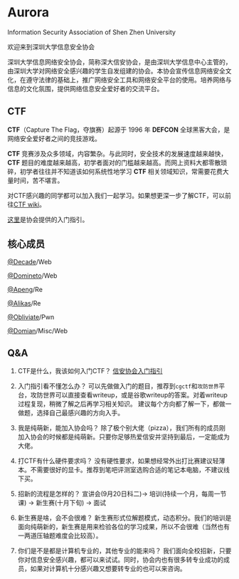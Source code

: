 # Aurora
 Information Security Association of Shen Zhen University

欢迎来到深圳大学信息安全协会

深圳大学信息网络安全协会，简称深大信安协会，是由深圳大学信息中心主管的，由深圳大学对网络安全感兴趣的学生自发组建的协会。本协会宣传信息网络安全文化，在遵守法律的基础上，推广网络安全工具和网络安全平台的使用。培养网络与信息的文化氛围，提供网络信息安全爱好者的交流平台。

## CTF

**CTF**（Capture The Flag，夺旗赛）起源于 1996 年 **DEFCON** 全球黑客大会，是网络安全爱好者之间的竞技游戏。

**CTF** 竞赛涉及众多领域，内容繁杂。与此同时，安全技术的发展速度越来越快，**CTF** 题目的难度越来越高，初学者面对的门槛越来越高。而网上资料大都零散琐碎，初学者往往并不知道该如何系统性地学习 **CTF** 相关领域知识，常需要花费大量时间，苦不堪言。

对CTF感兴趣的同学都可以加入我们一起学习。如果想更深一步了解CTF，可以前往[CTF wiki](https://ctf-wiki.github.io/ctf-wiki/)。

[这里](./Getting_started.md)是协会提供的入门指引。

## 核心成员

[@Decade](https://wulidecade.cn/)/Web

[@Domineto](blog.domineto.top)/Web

[@Apeng](https://apeng.fun)/Re

[@Alikas](https://alikas.cf/)/Re

[@Obliviate](https://cp32.github.io/)/Pwn

[@Domian](https://blog.52szu.tech/)/Misc/Web



## Q&A

1. CTF是什么，我该如何入门CTF？
   [信安协会入门指引](./Getting_started.md)
   
2. 入门指引看不懂怎么办？
   可以先做做入门的题目，推荐到`cgctf`和`攻防世界`平台，攻防世界可以直接查看writeup，或是谷歌writeup的答案。对着writeup过程复现，稍微了解之后再学习相关知识。
   建议每个方向都了解一下，都做一做题，选择自己最感兴趣的方向入手。
   
3. 我是纯萌新，能加入协会吗？
   除了极个别大佬（pizza），我们所有的成员刚加入协会的时候都是纯萌新。只要你足够热爱信安并坚持到最后，一定能成为大佬。
   
4. 打CTF有什么硬件要求吗？
   没有硬性要求，如果想经常外出打比赛建议轻薄本。不需要很好的显卡。推荐到笔吧评测室选购合适的笔记本电脑，不建议线下买。
   
5. 招新的流程是怎样的？
   宣讲会(9月20日科二)-> 培训(持续一个月，每周一节课) -> 新生赛(十月下旬) -> 面试
   
6. 新生赛是啥，会不会很难？
   新生赛形式位解题模式，动态积分。我们的培训是面向纯萌新的，新生赛是用来检验各位的学习成果，所以不会很难（当然也有一两道压轴题难度会比较高）。

7. 你们是不是都是计算机专业的，其他专业的能来吗？
   我们面向全校招新，只要你对信息安全感兴趣，都可以来试试。同时，协会内也有很多转专业成功的成员，如果对计算机十分感兴趣又想要转专业的也可以来咨询。

   